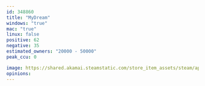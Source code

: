 ```yaml
---
id: 348860
title: "MyDream"
windows: "true"
mac: "true"
linux: false
positive: 62
negative: 35
estimated_owners: "20000 - 50000"
peak_ccu: 0

image: https://shared.akamai.steamstatic.com/store_item_assets/steam/apps/348860/header.jpg?t=1522858975
opinions:
---
```

